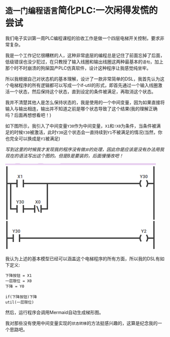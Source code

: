 # `造一门编程语言`简化PLC:一次闲得发慌的尝试

我们电子实训第一周PLC编程课程的验收工作是做一个四层电梯开关控制，要求非常复杂。

我是一个工作记忆很糟糕的人，这种非常底层的编程总是记住了前面忘掉了后面，低级错误也没少犯过，在只教授了输入线圈和输出线圈这两种最基本的`语句`，加上那个时不时崩溃的狗屎国产PLC仿真软件，设计这种程序让我感觉纯坐牢。

所以我根据自己对状态机的基本理解，设计了一款非常简单的DSL，我首先认为这个电梯程序的所有逻辑都可以写成一个if-util的形式，即首先通过一个输入线圈激活一个状态，然后保持这个状态，直到设定的条件被满足，再取消这个状态。

我并不清楚其他人是怎么保持状态的，我是使用的一个中间变量，因为如果直接将输入与输出相连，输出并不知道之前是哪个状态导致了这个结果(我的理解正确吗？后面再想想看吧！)


如下图所示，我引入了中间变量`Y30`作为中间变量，`X1`和`!X0`为条件，当条件被满足的时候`Y30`被激活，此时`Y30`这个状态会一直持续到`Y1`不被满足的情况(当然，你也完全可以换成是`Y1`被满足)

*写到这里的时候我才发现我的程序没有做`非`的处理，因此你是应该是没有办法用我现在的语法写出这个图的。但是B是要装的，后面慢慢改吧！*

![](./.asset/image1.png)

我认为上述的基本模型已经可以涵盖这个电梯程序的所有方面，所以我的DSL有如下定义:

```
下降按钮 = X1
一层限位 = X0
下降 = Y0

if(下降按钮)下降
util(一层限位)
```

然后，运行程序会调用Mermaid自动生成梯形图。

我对那些没有使用中间变量实现的`状态转移`的方法挺感兴趣的，这算是纪念我的一个思路吧。